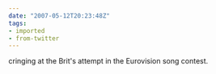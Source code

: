 ```yaml
---
date: "2007-05-12T20:23:48Z"
tags:
- imported
- from-twitter
---
```

cringing at the Brit's attempt in the Eurovision song contest.
